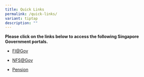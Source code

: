 ```yaml
---
title: Quick Links
permalink: /quick-links/
variant: tiptap
description: ""
---
```

<p><strong>Please click on the links below to access the following Singapore Government portals.</strong>
</p>
<ul data-tight="true" class="tight">
<li>
<p><a href="https://fi.gov.sg/MicroStrategy/asp/Main.aspx" rel="noopener nofollow" target="_blank">FI@Gov</a>
</p>
<p></p>
</li>
<li>
<p><a href="https://www.nfs.gov.sg/psp/nfsprd/?cmd=login&amp;languageCd=ENG&amp;" rel="noopener nofollow" target="_blank">NFS@Gov</a>
</p>
<p></p>
</li>
<li>
<p><a href="https://www.hrp.gov.sg/" rel="noopener nofollow" target="_blank">Pension</a>
</p>
</li>
</ul>
<p></p>